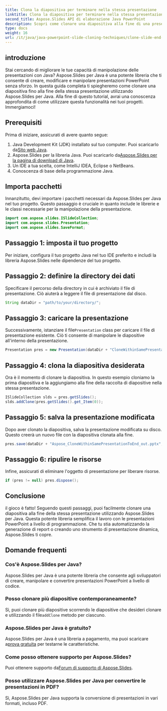 ```yaml
---
title: Clona la diapositiva per terminare nella stessa presentazione
linktitle: Clona la diapositiva per terminare nella stessa presentazione
second_title: Aspose.Slides API di elaborazione Java PowerPoint
description: Scopri come clonare una diapositiva alla fine di una presentazione utilizzando Aspose.Slides per Java con questa guida passo passo. Perfetto per gli sviluppatori Java.
type: docs
weight: 16
url: /it/java/java-powerpoint-slide-cloning-techniques/clone-slide-end-within-same-presentation-powerpoint/
---
```

## introduzione
Stai cercando di migliorare le tue capacità di manipolazione delle presentazioni con Java? Aspose.Slides per Java è una potente libreria che ti consente di creare, modificare e manipolare presentazioni PowerPoint senza sforzo. In questa guida completa ti spiegheremo come clonare una diapositiva fino alla fine della stessa presentazione utilizzando Aspose.Slides per Java. Alla fine di questo tutorial, avrai una conoscenza approfondita di come utilizzare questa funzionalità nei tuoi progetti. Immergiamoci!
## Prerequisiti
Prima di iniziare, assicurati di avere quanto segue:
1.  Java Development Kit (JDK) installato sul tuo computer. Puoi scaricarlo da[Sito web Java](https://www.oracle.com/java/technologies/javase-downloads.html).
2.  Aspose.Slides per la libreria Java. Puoi scaricarlo da[Aspose.Slides per la pagina di download di Java](https://releases.aspose.com/slides/java/).
3. Un IDE a tua scelta, come IntelliJ IDEA, Eclipse o NetBeans.
4. Conoscenza di base della programmazione Java.
## Importa pacchetti
Innanzitutto, devi importare i pacchetti necessari da Aspose.Slides per Java nel tuo progetto. Questo passaggio è cruciale in quanto include le librerie e le classi necessarie per la manipolazione della presentazione.
```java
import com.aspose.slides.ISlideCollection;
import com.aspose.slides.Presentation;
import com.aspose.slides.SaveFormat;

```
## Passaggio 1: imposta il tuo progetto
Per iniziare, configura il tuo progetto Java nel tuo IDE preferito e includi la libreria Aspose.Slides nelle dipendenze del tuo progetto.
## Passaggio 2: definire la directory dei dati
Specificare il percorso della directory in cui è archiviato il file di presentazione. Ciò aiuterà a leggere il file di presentazione dal disco.
```java
String dataDir = "path/to/your/directory/";
```
## Passaggio 3: caricare la presentazione
 Successivamente, istanziare il file`Presentation` class per caricare il file di presentazione esistente. Ciò ti consente di manipolare le diapositive all'interno della presentazione.
```java
Presentation pres = new Presentation(dataDir + "CloneWithinSamePresentationToEnd.pptx");
```
## Passaggio 4: clona la diapositiva desiderata
Ora è il momento di clonare la diapositiva. In questo esempio cloniamo la prima diapositiva e la aggiungiamo alla fine della raccolta di diapositive nella stessa presentazione.
```java
ISlideCollection slds = pres.getSlides();
slds.addClone(pres.getSlides().get_Item(0));
```
## Passaggio 5: salva la presentazione modificata
Dopo aver clonato la diapositiva, salva la presentazione modificata su disco. Questo creerà un nuovo file con la diapositiva clonata alla fine.
```java
pres.save(dataDir + "Aspose_CloneWithinSamePresentationToEnd_out.pptx", SaveFormat.Pptx);
```
## Passaggio 6: ripulire le risorse
Infine, assicurati di eliminare l'oggetto di presentazione per liberare risorse.
```java
if (pres != null) pres.dispose();
```
## Conclusione
il gioco è fatto! Seguendo questi passaggi, puoi facilmente clonare una diapositiva alla fine della stessa presentazione utilizzando Aspose.Slides per Java. Questa potente libreria semplifica il lavoro con le presentazioni PowerPoint a livello di programmazione. Che tu stia automatizzando la generazione di report o creando uno strumento di presentazione dinamica, Aspose.Slides ti copre.
## Domande frequenti
### Cos'è Aspose.Slides per Java?
Aspose.Slides per Java è una potente libreria che consente agli sviluppatori di creare, manipolare e convertire presentazioni PowerPoint a livello di codice.
### Posso clonare più diapositive contemporaneamente?
 Sì, puoi clonare più diapositive scorrendo le diapositive che desideri clonare e utilizzando il file`addClone` metodo per ciascuno.
### Aspose.Slides per Java è gratuito?
 Aspose.Slides per Java è una libreria a pagamento, ma puoi scaricare a[prova gratuita](https://releases.aspose.com/) per testarne le caratteristiche.
### Come posso ottenere supporto per Aspose.Slides?
 Puoi ottenere supporto da[Forum di supporto di Aspose.Slides](https://forum.aspose.com/c/slides/11).
### Posso utilizzare Aspose.Slides per Java per convertire le presentazioni in PDF?
Sì, Aspose.Slides per Java supporta la conversione di presentazioni in vari formati, incluso PDF.